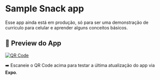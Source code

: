 # Sample Snack app
Esse app ainda está em produção, só para ser uma demonstração de curriculo para celular e aprender alguns conceitos básicos.

## 📱 Preview do App

[![QR Code](https://github.com/user-attachments/assets/afa42ae4-f5c5-4e50-9a37-202195e121d8)](https://expo.dev/preview/update?message=atualiza%C3%A7%C3%A3o%20de%20arquivos%20styles%20e%20bottom%20bar&updateRuntimeVersion=1.0.0&createdAt=2025-05-24T01%3A30%3A46.595Z&slug=exp&projectId=9d70c1e4-1426-4f3c-b9eb-8a27dda741ac&group=af0d47f4-1686-4f89-ab0a-f274ebadcc50)


➡️ Escaneie o QR Code acima para testar a última atualização do app via **Expo**.
